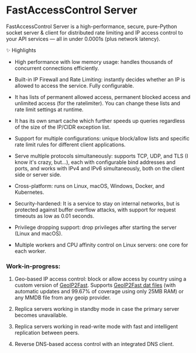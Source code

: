 # FastAccessControl Server

FastAccessControl Server is a high-performance, secure, pure-Python socket server & client for distributed rate limiting and IP access control to your API services — all in under 0.0001s (plus network latency).

✨ Highlights 

- High performance with low memory usage: handles thousands of concurrent connections efficiently.

- Built-in IP Firewall and Rate Limiting: instantly decides whether an IP is allowed to access the service. Fully configurable.

- It has lists of permanent allowed access, permanent blocked access and unlimited access (for the ratelimiter). You can change these lists and rate limit settings at runtime.

- It has its own smart cache which further speeds up queries regardless of the size of the IP/CIDR exception list.

- Support for multiple configurations: unique block/allow lists and specific rate limit rules for different client applications.

- Serve multiple protocols simultaneously: supports TCP, UDP, and TLS (I know it's crazy, but...), each with configurable bind addresses and ports, and works with IPv4 and IPv6 simultaneously, both on the client side or server side.

- Cross-platform: runs on Linux, macOS, Windows, Docker, and Kubernetes.

- Security-hardened: It is a service to stay on internal networks, but is protected against buffer overflow attacks, with support for request timeouts as low as 0.01 seconds.

- Privilege dropping support: drop privileges after starting the server (Linux and macOS).

- Multiple workers and CPU affinity control on Linux servers: one core for each worker.

### Work-in-progress:

1. Geo-based IP access control: block or allow access by country using a custom version of [GeoIP2Fast](https://github.com/rabuchaim/geoip2fast). Supports [GeoIP2Fast dat files](https://github.com/rabuchaim/geoip2fast/releases/tag/LATEST) (with automatic updates and 99.67% of coverage using only 25MB RAM) or any MMDB file from any geoip provider. 

2. Replica servers working in standby mode in case the primary server becomes unavailable.

3. Replica servers working in read-write mode with fast and intelligent replication between peers.

4. Reverse DNS-based access control with an integrated DNS client.

